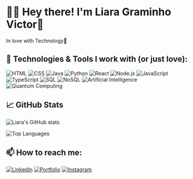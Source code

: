 # 👋🏻 Hey there! I'm Liara Graminho Victor💙

In love with Technology🥰

## 🚀 Technologies & Tools I work with (or just love):

![HTML](https://img.shields.io/badge/-HTML-e64d24?style=flat-square&logo=html5&logoColor=white)
![CSS](https://img.shields.io/badge/-CSS-0170ba?style=flat-square&logo=css&logoColor=white)
![Java](https://img.shields.io/badge/-Java-ff0000?style=flat-square&logo=coffeescript&logoColor=white)
![Python](https://img.shields.io/badge/-Python-ffd947?style=flat-square&logo=python&logoColor=3477ac)
![React](https://img.shields.io/badge/-React-00d8ff?style=flat-square&logo=react&logoColor=black&labelColor=black)
![Node.js](https://img.shields.io/badge/-Node.js-3C873A?style=flat-square&logo=node.js&logoColor=white)
![JavaScript](https://img.shields.io/badge/-JavaScript-F7DF1E?style=flat-square&logo=javascript&logoColor=black)
![TypeScript](https://img.shields.io/badge/-TypeScript-007ACC?style=flat-square&logo=typescript&logoColor=white)
![SQL](https://img.shields.io/badge/-SQL-09628c?style=flat-square&logo=mysql&logoColor=white)
![NoSQL](https://img.shields.io/badge/-NoSQL-220347?style=flat-square&logo=icloud&logoColor=white)
![Artificial Intelligence](https://img.shields.io/badge/-Artificial%20Intelligence-3b3b3b?style=flat-square&logo=probot&logoColor=white)
![Quantum Computing](https://img.shields.io/badge/-Quantum%20Computing-1b4d00?style=flat-square&logo=protondb&logoColor=white)

## 📈 GitHub Stats

![Liara's GitHub stats](https://github-readme-stats.vercel.app/api?username=Graminho07&show_icons=true&theme=tokyonight)

![Top Languages](https://github-readme-stats.vercel.app/api/top-langs/?username=Graminho07&layout=compact&theme=tokyonight)

## 📫 How to reach me:

[![LinkedIn](https://img.shields.io/badge/-LinkedIn-00669c?style=flat-square&logoColor=white)](https://www.linkedin.com/in/liara-graminho-victor/)
[![Portfolio](https://img.shields.io/badge/-Portfolio-00091d?style=flat-square&logoColor=white)](https://liaraportfolio.netlify.app/)
[![Instagram](https://img.shields.io/badge/-Instagram-E4405F?style=flat-square&logo=instagram&logoColor=white)](https://www.instagram.com/liara.dev/)
